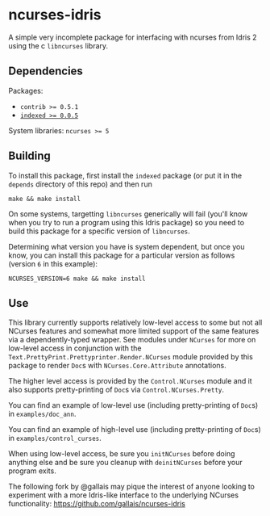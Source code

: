 # ncurses-idris
A simple very incomplete package for interfacing with ncurses from Idris 2 using the c `libncurses` library.

## Dependencies
Packages:
- `contrib >= 0.5.1`
- [`indexed >= 0.0.5`](http://github.com/mattpolzin/idris-indexed.git)

System libraries:
`ncurses >= 5`

## Building
To install this package, first install the `indexed` package (or put it in the `depends` directory of this repo) and then run
```shell
make && make install
```

On some systems, targetting `libncurses` generically will fail (you'll know when you try to run a program using this Idris package) so you need to build this package for a specific version of `libncurses`.

Determining what version you have is system dependent, but once you know, you can install this package for a particular version as follows (version `6` in this example):
```shell
NCURSES_VERSION=6 make && make install
```

## Use
This library currently supports relatively low-level access to some but not all NCurses features and
somewhat more limited support of the same features via a dependently-typed wrapper. See modules under
`NCurses` for more on low-level access in conjunction with the `Text.PrettyPrint.Prettyprinter.Render.NCurses`
module provided by this package to render `Doc`s with `NCurses.Core.Attribute` annotations.

The higher level access is provided by the `Control.NCurses` module and it also supports pretty-printing of
`Doc`s via `Control.NCurses.Pretty`.

You can find an example of low-level use (including pretty-printing of `Doc`s) in `examples/doc_ann`.

You can find an example of high-level use (including pretty-printing of `Doc`s) in `examples/control_curses`.

When using low-level access, be sure you `initNCurses` before doing anything else and be sure you cleanup
with `deinitNCurses` before your program exits.

The following fork by @gallais may pique the interest of anyone looking to experiment with a more Idris-like interface to the underlying NCurses functionality: https://github.com/gallais/ncurses-idris
